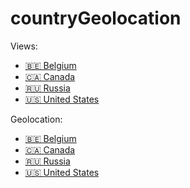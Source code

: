 # countryGeolocation

Views:

- [🇧🇪 Belgium](https://github.com/DRINGOT/countryGeolocation/tree/master/BELGIUM/belgiumView.json)
- [🇨🇦 Canada](https://github.com/DRINGOT/countryGeolocation/tree/master/CANADA/canadaView.json)
- [🇷🇺 Russia](https://github.com/DRINGOT/countryGeolocation/tree/master/RUSSIA/russiaView.json)
- [🇺🇸 United States](https://github.com/DRINGOT/countryGeolocation/tree/master/USA/usaView.json)

Geolocation:

- [🇧🇪 Belgium](https://github.com/DRINGOT/countryGeolocation/tree/master/BELGIUM/belgium.json)
- [🇨🇦 Canada](https://github.com/DRINGOT/countryGeolocation/tree/master/CANADA/canada.json)
- [🇷🇺 Russia](https://github.com/DRINGOT/countryGeolocation/tree/master/RUSSIA/russia.json)
- [🇺🇸 United States](https://github.com/DRINGOT/countryGeolocation/tree/master/USA/usa.json)
